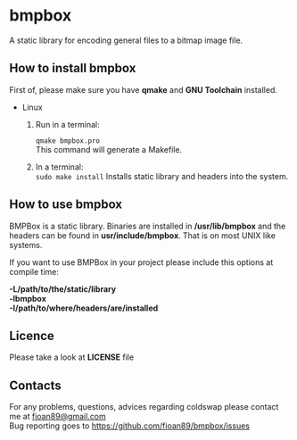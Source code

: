 bmpbox
======

A static library for encoding general files to a bitmap image file.  

How to install **bmpbox**
----------------
First of, please make sure you have **qmake** and **GNU Toolchain** installed.

* Linux
  1. Run in a terminal:

     <code>qmake bmpbox.pro</code>  
     This command will generate a Makefile.
  2. In a terminal:  
     <code>sudo make install</code>
     Installs static library and headers into the system.


How to use **bmpbox**
-----------------------
BMPBox is a static library. Binaries are installed in <b>/usr/lib/bmpbox</b> and 
the headers can be found in <b>usr/include/bmpbox</b>. That is on most UNIX like systems.  
  
If you want to use BMPBox in your project please include this options at compile time:  
  
  <b>-L/path/to/the/static/library</b>  
  <b>-lbmpbox</b>  
  <b>-I/path/to/where/headers/are/installed</b>   
    
    
Licence
-------
Please take a look at **LICENSE** file

Contacts
--------

For any problems, questions, advices regarding coldswap please contact me at fioan89@gmail.com  
Bug reporting goes to https://github.com/fioan89/bmpbox/issues
